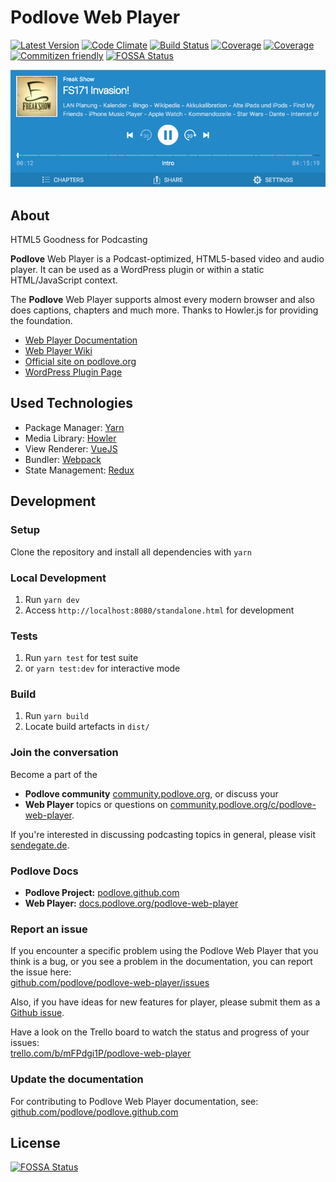 # Podlove Web Player

[![Latest Version](https://img.shields.io/github/release/podlove/podlove-web-player.svg)](https://github.com/podlove/podlove-web-player/releases)
[![Code Climate](https://codeclimate.com/github/podlove/podlove-web-player/badges/gpa.svg)](https://codeclimate.com/github/podlove/podlove-web-player)
[![Build Status](https://img.shields.io/circleci/project/github/podlove/podlove-web-player/development.svg)](https://circleci.com/gh/podlove/podlove-web-player)
[![Coverage](https://img.shields.io/codecov/c/github/podlove/podlove-web-player/feature/coverage.svg)](https://codecov.io/gh/podlove/podlove-web-player/branch/development)
[![Coverage](https://img.shields.io/badge/code_style-standard-brightgreen.svg)](https://github.com/feross/standard)
[![Commitizen friendly](https://img.shields.io/badge/commitizen-friendly-brightgreen.svg)](http://commitizen.github.io/cz-cli/)
[![FOSSA Status](https://app.fossa.io/api/projects/git%2Bgithub.com%2Fpodlove%2Fpodlove-web-player.svg?type=shield)](https://app.fossa.io/projects/git%2Bgithub.com%2Fpodlove%2Fpodlove-web-player?ref=badge_shield)

![Preview](screenshot.jpg)

## About

HTML5 Goodness for Podcasting

**Podlove** Web Player is a Podcast-optimized, HTML5-based video and audio player.
It can be used as a WordPress plugin or within a static HTML/JavaScript context.

The **Podlove** Web Player supports almost every modern browser and also does captions, chapters and much more.
Thanks to Howler.js for providing the foundation.

* [Web Player Documentation](http://docs.podlove.org/podlove-web-player/)
* [Web Player Wiki](https://github.com/podlove/podlove-web-player/wiki)
* [Official site on podlove.org](http://podlove.org/podlove-web-player/)
* [WordPress Plugin Page](http://wordpress.org/plugins/podlove-web-player/)

## Used Technologies

- Package Manager: [Yarn](https://github.com/yarnpkg/yarn)
- Media Library: [Howler](https://github.com/goldfire/howler.js/)
- View Renderer: [VueJS](https://github.com/vuejs/vue)
- Bundler: [Webpack](https://github.com/webpack/webpack)
- State Management: [Redux](https://github.com/reactjs/redux)

## Development

### Setup

Clone the repository and install all dependencies with `yarn`

### Local Development

1. Run `yarn dev`
2. Access `http://localhost:8080/standalone.html` for development

### Tests

1. Run `yarn test` for test suite
2. or `yarn test:dev` for interactive mode

### Build

1. Run `yarn build`
2. Locate build artefacts in `dist/`

### Join the conversation

Become a part of the
* **Podlove community** [community.podlove.org](https://community.podlove.org/), or discuss your
* **Web Player** topics or questions on [community.podlove.org/c/podlove-web-player](https://community.podlove.org/c/podlove-web-player).

If you're interested in discussing podcasting topics in general, please visit [sendegate.de](https://sendegate.de/).

### Podlove Docs

* **Podlove Project:** [podlove.github.com](http://podlove.github.com)
* **Web Player:** [docs.podlove.org/podlove-web-player](http://docs.podlove.org/podlove-web-player/)

### Report an issue
If you encounter a specific problem using the Podlove Web Player that you think is a bug, or you see a problem in the documentation, you can report the issue here:<br>
[github.com/podlove/podlove-web-player/issues](https://github.com/podlove/podlove-web-player/issues)

Also, if you have ideas for new features for player, please submit them as a [Github issue](https://github.com/podlove/podlove-web-player/issues).

Have a look on the Trello board to watch the status and progress of your issues:<br>
[trello.com/b/mFPdgi1P/podlove-web-player](https://trello.com/b/mFPdgi1P/podlove-web-player)

### Update the documentation
For contributing to Podlove Web Player documentation, see:<br>
[github.com/podlove/podlove.github.com](https://github.com/podlove/podlove.github.com)


## License
[![FOSSA Status](https://app.fossa.io/api/projects/git%2Bgithub.com%2Fpodlove%2Fpodlove-web-player.svg?type=large)](https://app.fossa.io/projects/git%2Bgithub.com%2Fpodlove%2Fpodlove-web-player?ref=badge_large)